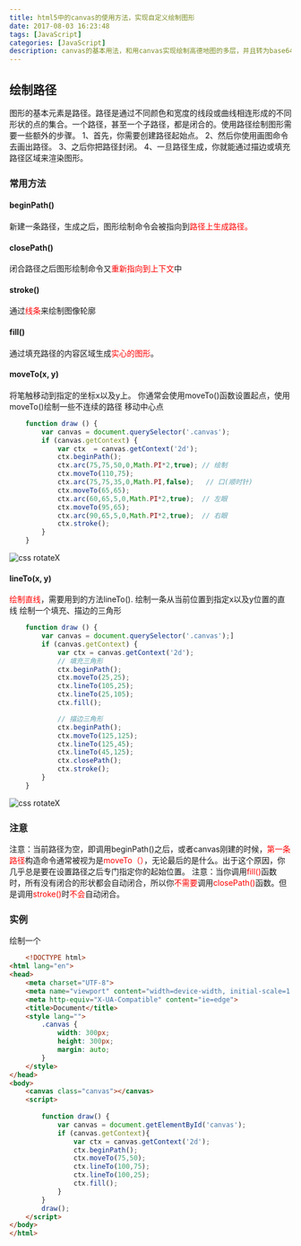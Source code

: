 ```yaml
---
title: html5中的canvas的使用方法，实现自定义绘制图形
date: 2017-08-03 16:23:48
tags: [JavaScript]
categories: [JavaScript]
description: canvas的基本用法，和用canvas实现绘制高德地图的多层，并且转为base64格式为（image/png）
---
```

## 绘制路径
图形的基本元素是路径。路径是通过不同颜色和宽度的线段或曲线相连形成的不同形状的点的集合。一个路径，甚至一个子路径，都是闭合的。使用路径绘制图形需要一些额外的步骤。
1、首先，你需要创建路径起始点。
2、然后你使用画图命令去画出路径。
3、之后你把路径封闭。
4、一旦路径生成，你就能通过描边或填充路径区域来渲染图形。
### 常用方法
#### __beginPath()__
新建一条路径，生成之后，图形绘制命令会被指向到<font color="red">路径上生成路径。</font>
#### __closePath()__
闭合路径之后图形绘制命令又<font color="red">重新指向到上下文</font>中
#### __stroke()__
通过<font color="red">线条</font>来绘制图像轮廓
#### __fill()__
通过填充路径的内容区域生成<font color="red">实心的图形</font>。
#### __moveTo(x, y)__
将笔触移动到指定的坐标x以及y上。
你通常会使用moveTo()函数设置起点，使用moveTo()绘制一些不连续的路径
移动中心点
```javascript
    function draw () {
        var canvas = document.querySelector('.canvas');
        if (canvas.getContext) {
            var ctx  = canvas.getContext('2d');
            ctx.beginPath();
            ctx.arc(75,75,50,0,Math.PI*2,true); // 绘制
            ctx.moveTo(110,75);
            ctx.arc(75,75,35,0,Math.PI,false);   // 口(顺时针)
            ctx.moveTo(65,65);
            ctx.arc(60,65,5,0,Math.PI*2,true);  // 左眼
            ctx.moveTo(95,65);
            ctx.arc(90,65,5,0,Math.PI*2,true);  // 右眼
            ctx.stroke();
        }
    }
```
 ![css rotateX](../images/canvas/Canvas_smiley.png)
#### __lineTo(x, y)__
<font color="red">绘制直线</font>，需要用到的方法lineTo().
绘制一条从当前位置到指定x以及y位置的直线
绘制一个填充、描边的三角形
```javascript
    function draw () {
        var canvas = document.querySelector('.canvas');]
        if (canvas.getContext) {
            var ctx = canvas.getContext('2d');
            // 填充三角形
            ctx.beginPath();
            ctx.moveTo(25,25);
            ctx.lineTo(105,25);
            ctx.lineTo(25,105);
            ctx.fill();

            // 描边三角形
            ctx.beginPath();
            ctx.moveTo(125,125);
            ctx.lineTo(125,45);
            ctx.lineTo(45,125);
            ctx.closePath();
            ctx.stroke();
        }
    }
```
 ![css rotateX](../images/canvas/Canvas_sanjiao.png)
### 注意
注意：当前路径为空，即调用beginPath()之后，或者canvas刚建的时候，<font color="red">第一条路径</font>构造命令通常被视为是<font color="red">moveTo（）</font>，无论最后的是什么。出于这个原因，你几乎总是要在设置路径之后专门指定你的起始位置。
注意：当你调用<font color="red">fill()</font>函数时，所有没有闭合的形状都会自动闭合，所以你<font color="red">不需要</font>调用<font color="red">closePath()</font>函数。但是调用<font color="red">stroke()</font>时<font color="red">不会</font>自动闭合。
### 实例
绘制一个
```html
    <!DOCTYPE html>
<html lang="en">
<head>
    <meta charset="UTF-8">
    <meta name="viewport" content="width=device-width, initial-scale=1.0">
    <meta http-equiv="X-UA-Compatible" content="ie=edge">
    <title>Document</title>
    <style lang="">
        .canvas {
            width: 300px;
            height: 300px;
            margin: auto;
        }
    </style>
</head>
<body>
    <canvas class="canvas"></canvas>
    <script>
        
        function draw() {
            var canvas = document.getElementById('canvas');
            if (canvas.getContext){
                var ctx = canvas.getContext('2d');
                ctx.beginPath();
                ctx.moveTo(75,50);
                ctx.lineTo(100,75);
                ctx.lineTo(100,25);
                ctx.fill();
            }
        }
        draw();
    </script>
</body>
</html>
```